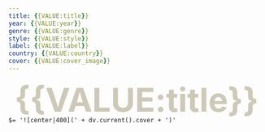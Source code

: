 ```yaml
---
title: {{VALUE:title}}
year: {{VALUE:year}}
genre: {{VALUE:genre}}
style: {{VALUE:style}}
label: {{VALUE:label}}
country: {{VALUE:country}}
cover: {{VALUE:cover_image}}
---
```


<span><p style="position: relative; margin-top: 10px; margin-bottom: -20px; margin-left: 10px; margin-right: 10px; text-align: center; font-size: 65px; font-weight: 700; color: #CDC9B7; border-bottom: 0px solid #dfdbc8;">{{VALUE:title}}</p></span>

`$= '![center|400](' + dv.current().cover + ')'`
 
